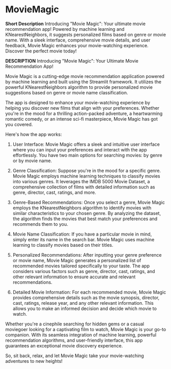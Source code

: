 # MovieMagic
**Short Description**
  Introducing "Movie Magic": Your ultimate movie recommendation app! Powered by machine learning and KNearestNeighbors, it suggests personalized films based on genre or movie name. With a sleek interface, comprehensive movie details, and user feedback, Movie Magic enhances your movie-watching experience. Discover the perfect movie today!

**DESCRIPTION**
Introducing "Movie Magic": Your Ultimate Movie Recommendation App!

Movie Magic is a cutting-edge movie recommendation application powered by machine learning and built using the Streamlit framework. It utilizes the powerful KNearestNeighbors algorithm to provide personalized movie suggestions based on genre or movie name classification.

The app is designed to enhance your movie-watching experience by helping you discover new films that align with your preferences. Whether you're in the mood for a thrilling action-packed adventure, a heartwarming romantic comedy, or an intense sci-fi masterpiece, Movie Magic has got you covered.

Here's how the app works:

1. User Interface: Movie Magic offers a sleek and intuitive user interface where you can input your preferences and interact with the app effortlessly. You have two main options for searching movies: by genre or by movie name.

2. Genre Classification: Suppose you're in the mood for a specific genre. Movie Magic employs machine learning techniques to classify movies into various genres. It leverages the IMDB 5000 Movie Dataset, a comprehensive collection of films with detailed information such as genre, director, cast, ratings, and more.

3. Genre-Based Recommendations: Once you select a genre, Movie Magic employs the KNearestNeighbors algorithm to identify movies with similar characteristics to your chosen genre. By analyzing the dataset, the algorithm finds the movies that best match your preferences and recommends them to you.

4. Movie Name Classification: If you have a particular movie in mind, simply enter its name in the search bar. Movie Magic uses machine learning to classify movies based on their titles.

5. Personalized Recommendations: After inputting your genre preference or movie name, Movie Magic generates a personalized list of recommended movies tailored specifically to your taste. The app considers various factors such as genre, director, cast, ratings, and other relevant information to ensure accurate and relevant recommendations.

6. Detailed Movie Information: For each recommended movie, Movie Magic provides comprehensive details such as the movie synopsis, director, cast, ratings, release year, and any other relevant information. This allows you to make an informed decision and decide which movie to watch.

Whether you're a cinephile searching for hidden gems or a casual moviegoer looking for a captivating film to watch, Movie Magic is your go-to companion. With its seamless integration of machine learning, powerful recommendation algorithms, and user-friendly interface, this app guarantees an exceptional movie discovery experience.

So, sit back, relax, and let Movie Magic take your movie-watching adventures to new heights!
